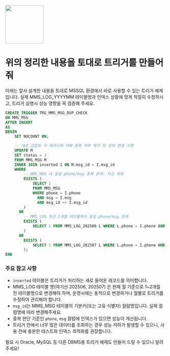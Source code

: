 <img src="https://r2cdn.perplexity.ai/pplx-full-logo-primary-dark%402x.png" class="logo" width="120"/>

# 위의 정리한 내용을 토대로 트리거를 만들어줘

아래는 앞서 설계한 내용을 토대로 MSSQL 환경에서 바로 사용할 수 있는 트리거 예제입니다.
실제 MMS_LOG_YYYYMM 테이블명과 인덱스 상황에 맞게 적절히 수정하시고, 트리거 실행시 성능 영향을 꼭 검증해 주세요.

```sql
CREATE TRIGGER TRG_MMS_MSG_DUP_CHECK
ON MMS_MSG
AFTER INSERT
AS
BEGIN
    SET NOCOUNT ON;

    -- 새로 삽입된 각 레코드에 대해 중복 여부 체크 및 상태 변경 수행
    UPDATE M
    SET status = 3
    FROM MMS_MSG M
    INNER JOIN inserted I ON M.msg_id = I.msg_id
    WHERE 
        -- MMS_MSG 내 동일 phone/msg 중복 존재: 자신 제외
        EXISTS (
            SELECT 1 
            FROM MMS_MSG 
            WHERE phone = I.phone 
              AND msg = I.msg 
              AND msg_id <> I.msg_id
        )
      OR
        -- MMS_LOG 최근 2개월 테이블에서 동일 phone/msg 존재
        EXISTS (
            SELECT 1 FROM MMS_LOG_202506 L WHERE L.phone = I.phone AND L.msg = I.msg
        )
      OR
        EXISTS (
            SELECT 1 FROM MMS_LOG_202507 L WHERE L.phone = I.phone AND L.msg = I.msg
        );
END
```


### 주요 참고 사항

- `inserted` 테이블은 트리거가 처리하는 새로 들어온 레코드를 의미합니다.
- MMS_LOG 테이블 명(여기선 202506, 202507) 은 현재 월 기준으로 1~2개월 전 테이블명으로 변경해야 하며, 운영시에는 동적으로 변경하거나 월별로 트리거를 수정하여 관리해야 합니다.
- `msg_id`는 MMS_MSG 테이블의 기본키(또는 고유 식별자) 컬럼명입니다. 실제 컬럼명에 따라 변경해주세요.
- 중복 판단 기준인 `phone`, `msg` 컬럼에 인덱스가 있으면 성능이 개선됩니다.
- 트리거 안에서 너무 많은 데이터를 조회하는 경우 성능 저하가 발생할 수 있으니, 사용 전에 충분한 테스트와 인덱스 최적화를 권장합니다.

필요 시 Oracle, MySQL 등 다른 DBMS용 트리거 예제도 만들어 드릴 수 있으니 알려주세요!

